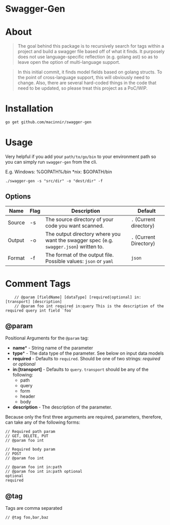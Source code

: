 # Swagger-Gen

# About

> The goal behind this package is to recursively search for tags within a project and build a swagger file based off of what it finds. It purposely does not use language-specific reflection (e.g. golang ast) so as to leave open the option of multi-language support. 

> In this initial commit, it finds model fields based on golang structs.  To the point of cross-language support, this will obviously need to change. Also, there are several hard-coded things in the code that need to be updated, so please treat this project as a PoC/WIP.  

# Installation
```bash
go get github.com/macinnir/swagger-gen 

```

# Usage
Very helpful if you add your `path/to/go/bin` to your environment path so you can simply run `swagger-gen` from the cli. 

E.g. Windows: %GOPATH%/bin
*nix: $GOPATH/bin

```
./swagger-gen -s "src/dir" -o "dest/dir" -f 
```

## Options
Name | Flag | Description | Default 
---- | ---- | ----------- | -------
Source | -s | The source directory of your code you want scanned. | `.` (Current directory)
Output | -o | The output directory where you want the swagger spec (e.g. `swagger.json`) written to. | `.` (Current Directory)
Format | -f | The format of the output file. Possible values: `json` or `yaml` | `json` 

# Comment Tags

```
    // @param [fieldName] [dataType] [required|optional] in:[transport] [description]
    // @param foo int required in:query This is the description of the required query int field `foo`
```

## @param

Positional Arguments for the `@param` tag:

- **name*** - String name of the parameter
- **type*** - The data type of the parameter. See below on input data models
- **required** - Defaults to `required`. Should be one of two strings: *required* or *optional*
- **in:[transport]** - Defaults to `query`. `transport` should be any of the following:
    - path
    - query
    - form
    - header
    - body
- **description** - The description of the parameter.

Because only the first three arguments are required, parameters, therefore, can take any of the following forms:

```
// Required path param  
// GET, DELETE, PUT
// @param foo int

// Required body param 
// POST
// @param foo int

// @param foo int in:path
// @param foo int in:path optional
optional
required
```

## @tag

Tags are comma separated 

```
// @tag foo,bar,baz
```